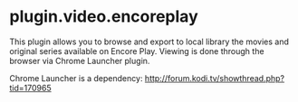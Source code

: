 # plugin.video.encoreplay
This plugin allows you to browse and export to local library the movies and original series available on Encore Play. Viewing is done through the browser via Chrome Launcher plugin.

Chrome Launcher is a dependency: http://forum.kodi.tv/showthread.php?tid=170965